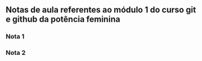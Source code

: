 ## Notas de aula referentes ao módulo 1 do curso git e github da potência feminina

### Nota 1

### Nota 2